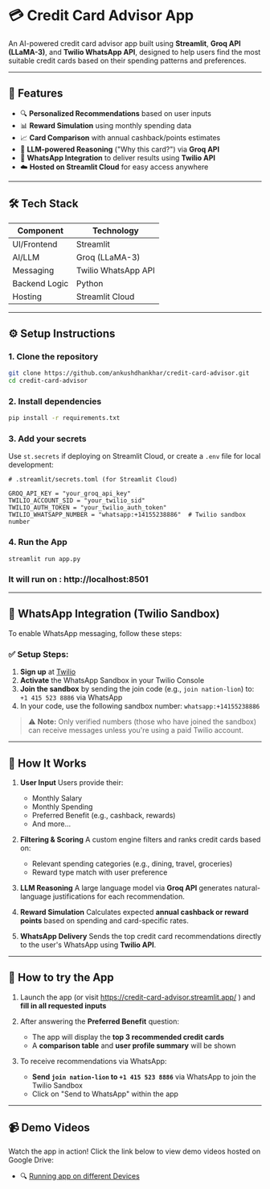 # 💳 Credit Card Advisor App

An AI-powered credit card advisor app built using **Streamlit**, **Groq API (LLaMA-3)**, and **Twilio WhatsApp API**, designed to help users find the most suitable credit cards based on their spending patterns and preferences.

---

## 🚀 Features

- 🔍 **Personalized Recommendations** based on user inputs  
- 📊 **Reward Simulation** using monthly spending data  
- 📈 **Card Comparison** with annual cashback/points estimates  
- 🤖 **LLM-powered Reasoning** ("Why this card?") via **Groq API**  
- 📱 **WhatsApp Integration** to deliver results using **Twilio API**  
- ☁️ **Hosted on Streamlit Cloud** for easy access anywhere  

---

## 🛠️ Tech Stack

| Component     | Technology                     |
|---------------|--------------------------------|
| UI/Frontend   | Streamlit                      |
| AI/LLM        | Groq (LLaMA-3)                 |
| Messaging     | Twilio WhatsApp API            |
| Backend Logic | Python                         |
| Hosting       | Streamlit Cloud                |


---

## ⚙️ Setup Instructions

### 1. Clone the repository

```bash
git clone https://github.com/ankushdhankhar/credit-card-advisor.git
cd credit-card-advisor
```

### 2. Install dependencies

```bash
pip install -r requirements.txt
```

### 3. Add your secrets

Use `st.secrets` if deploying on Streamlit Cloud, or create a `.env` file for local development:

```
# .streamlit/secrets.toml (for Streamlit Cloud)

GROQ_API_KEY = "your_groq_api_key"
TWILIO_ACCOUNT_SID = "your_twilio_sid"
TWILIO_AUTH_TOKEN = "your_twilio_auth_token"
TWILIO_WHATSAPP_NUMBER = "whatsapp:+14155238886"  # Twilio sandbox number
```

### 4. Run the App

```
streamlit run app.py

```

### It will run on : http://localhost:8501
---


## 💬 WhatsApp Integration (Twilio Sandbox)

To enable WhatsApp messaging, follow these steps:

### ✅ Setup Steps:

1. **Sign up** at [Twilio](https://www.twilio.com/)
2. **Activate** the WhatsApp Sandbox in your Twilio Console
3. **Join the sandbox** by sending the join code (e.g., `join nation-lion`) to:
   `+1 415 523 8886` via WhatsApp
4. In your code, use the following sandbox number:
   `whatsapp:+14155238886`

> ⚠️ **Note:** Only verified numbers (those who have joined the sandbox) can receive messages unless you're using a paid Twilio account.

---

## 🧠 How It Works

1. **User Input**
   Users provide their:

   * Monthly Salary
   * Monthly Spending
   * Preferred Benefit (e.g., cashback, rewards)
   * And more...

2. **Filtering & Scoring**
   A custom engine filters and ranks credit cards based on:

   * Relevant spending categories (e.g., dining, travel, groceries)
   * Reward type match with user preference

3. **LLM Reasoning**
   A large language model via **Groq API** generates natural-language justifications for each recommendation.

4. **Reward Simulation**
   Calculates expected **annual cashback or reward points** based on spending and card-specific rates.

5. **WhatsApp Delivery**
   Sends the top credit card recommendations directly to the user's WhatsApp using **Twilio API**.

---

## 🎯 How to try the App

1. Launch the app (or visit https://credit-card-advisor.streamlit.app/ ) and **fill in all requested inputs**
2. After answering the **Preferred Benefit** question:

   * The app will display the **top 3 recommended credit cards**
   * A **comparison table** and **user profile summary** will be shown
3. To receive recommendations via WhatsApp:

   * **Send `join nation-lion` to `+1 415 523 8886`** via WhatsApp to join the Twilio Sandbox
   * Click on "Send to WhatsApp" within the app

---

## 📹 Demo Videos

Watch the app in action! Click the link below to view demo videos hosted on Google Drive:

- 🔍 [Running app on different Devices](https://drive.google.com/drive/folders/12S003TvSttyjxK1UbDQEWbWvAKQA9Xto?usp=sharing)

